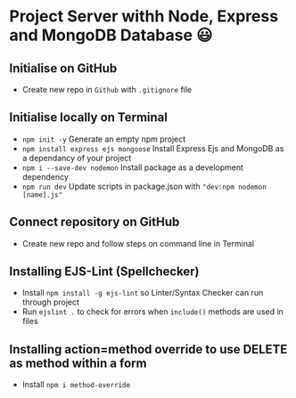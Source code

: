 # Project Server withh Node, Express and MongoDB Database :smiley: 

## Initialise on GitHub
- Create new repo in `Github` with `.gitignore` file 

## Initialise locally on Terminal 
- `npm init -y` Generate an empty npm project
- `npm install express ejs mongoose` Install Express Ejs and MongoDB as a dependancy of your project
- `npm i --save-dev nodemon` Install package as a development dependency
- `npm run dev` Update scripts in package.json with `"dev:npm nodemon [name].js"`

## Connect repository on GitHub
- Create new repo and follow steps on command line in Terminal

## Installing EJS-Lint (Spellchecker)
- Install `npm install -g ejs-lint` so Linter/Syntax Checker can run through project
- Run `ejslint .` to check for errors when `include()` methods are used in files

## Installing action=method override to use DELETE as method within a form 
- Install `npm i method-override`